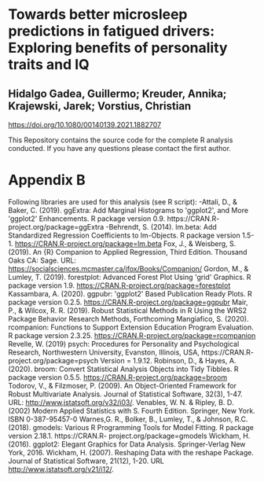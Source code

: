 # Towards better microsleep predictions in fatigued drivers: Exploring benefits of personality traits and IQ

## Hidalgo Gadea, Guillermo; Kreuder, Annika; Krajewski, Jarek; Vorstius, Christian

https://doi.org/10.1080/00140139.2021.1882707

This Repository contains the source code for the complete R analysis conducted. 
If you have any questions please contact the first author.

# Appendix B

Following libraries are used for this analysis (see R script):
-Attali, D., & Baker, C. (2019). ggExtra: Add Marginal Histograms to 'ggplot2', and More 'ggplot2' Enhancements. R package version 0.9. https://CRAN.R- project.org/package=ggExtra
-Behrendt, S. (2014). lm.beta: Add Standardized Regression Coefficients to lm-Objects. R package version 1.5-1. https://CRAN.R-project.org/package=lm.beta
Fox, J., & Weisberg, S. (2019). An {R} Companion to Applied Regression, Third Edition. Thousand Oaks CA: Sage. URL: https://socialsciences.mcmaster.ca/jfox/Books/Companion/
    Gordon, M., & Lumley, T. (2019). forestplot: Advanced Forest Plot Using 'grid' Graphics. R package version 1.9. https://CRAN.R-project.org/package=forestplot
Kassambara, A. (2020). ggpubr: 'ggplot2' Based Publication Ready Plots. R package version 0.2.5. https://CRAN.R-project.org/package=ggpubr
Mair, P., & Wilcox, R. R. (2019). Robust Statistical Methods in R Using the WRS2 Package Behavior Research Methods, Forthcoming
Mangiafico, S. (2020). rcompanion: Functions to Support Extension Education Program Evaluation. R package version 2.3.25. https://CRAN.R-project.org/package=rcompanion
Revelle, W. (2019) psych: Procedures for Personality and Psychological Research, Northwestern University, Evanston, Illinois, USA, https://CRAN.R- project.org/package=psych Version = 1.9.12.
Robinson, D., & Hayes, A. (2020). broom: Convert Statistical Analysis Objects into Tidy Tibbles. R package version 0.5.5. https://CRAN.R-project.org/package=broom
Todorov, V., & Filzmoser, P. (2009). An Object-Oriented Framework for Robust Multivariate Analysis. Journal of Statistical Software, 32(3), 1-47. URL: http://www.jstatsoft.org/v32/i03/.
Venables, W. N. & Ripley, B. D. (2002) Modern Applied Statistics with S. Fourth Edition. Springer, New York. ISBN 0-387-95457-0
Warnes,G. R., Bolker, B., Lumley, T., & Johnson, R.C. (2018). gmodels: Various R Programming Tools for Model Fitting. R package version 2.18.1. https://CRAN.R- project.org/package=gmodels
Wickham, H. (2016). ggplot2: Elegant Graphics for Data Analysis. Springer-Verlag New York, 2016.
Wickham, H. (2007). Reshaping Data with the reshape Package. Journal of Statistical Software, 21(12), 1-20. URL http://www.jstatsoft.org/v21/i12/.
